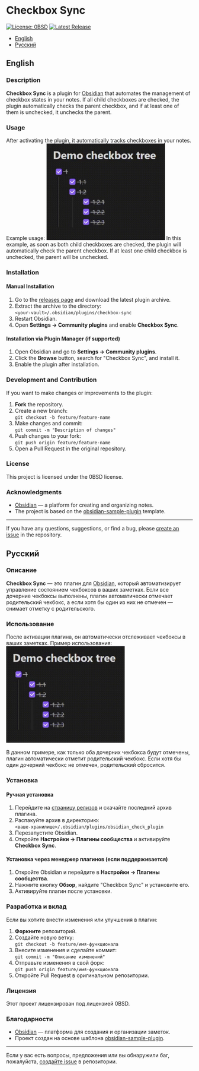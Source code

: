 
# Checkbox Sync

[![License: 0BSD](https://img.shields.io/badge/License-0BSD-blue.svg)](LICENSE)
[![Latest Release](https://img.shields.io/github/v/release/groldsf/obsidian_check_plugin)](https://github.com/groldsf/obsidian_check_plugin/releases)

- [English](#english)
- [Русский](#русский)

## English

### Description

**Checkbox Sync** is a plugin for [Obsidian](https://obsidian.md/) that automates the management of checkbox states in your notes. If all child checkboxes are checked, the plugin automatically checks the parent checkbox, and if at least one of them is unchecked, it unchecks the parent.

### Usage

After activating the plugin, it automatically tracks checkboxes in your notes. Example usage:
![](https://raw.githubusercontent.com/groldsf/obsidian_check_plugin/refs/heads/master/img/showcase.gif)
In this example, as soon as both child checkboxes are checked, the plugin will automatically check the parent checkbox. If at least one child checkbox is unchecked, the parent will be unchecked.
### Installation

#### Manual Installation

1. Go to the [releases page](https://github.com/groldsf/obsidian_check_plugin/releases) and download the latest plugin archive.
2. Extract the archive to the directory:  
   `<your-vault>/.obsidian/plugins/checkbox-sync`
3. Restart Obsidian.
4. Open **Settings → Community plugins** and enable **Checkbox Sync**.

#### Installation via Plugin Manager (if supported)

1. Open Obsidian and go to **Settings → Community plugins**.
2. Click the **Browse** button, search for "Checkbox Sync", and install it.
3. Enable the plugin after installation.

### Development and Contribution

If you want to make changes or improvements to the plugin:

1. **Fork** the repository.
2. Create a new branch:  
   `git checkout -b feature/feature-name`
3. Make changes and commit:  
   `git commit -m "Description of changes"`
4. Push changes to your fork:  
   `git push origin feature/feature-name`
5. Open a Pull Request in the original repository.

### License

This project is licensed under the 0BSD license.

### Acknowledgments

- [Obsidian](https://obsidian.md/) — a platform for creating and organizing notes.
- The project is based on the [obsidian-sample-plugin](https://github.com/obsidianmd/obsidian-sample-plugin) template.

---

If you have any questions, suggestions, or find a bug, please [create an issue](https://github.com/groldsf/obsidian_check_plugin/issues) in the repository.

## Русский

### Описание

**Checkbox Sync** — это плагин для [Obsidian](https://obsidian.md/), который автоматизирует управление состоянием чекбоксов в ваших заметках. Если все дочерние чекбоксы выполнены, плагин автоматически отмечает родительский чекбокс, а если хотя бы один из них не отмечен — снимает отметку с родительского.
### Использование

После активации плагина, он автоматически отслеживает чекбоксы в ваших заметках. Пример использования:
![](https://raw.githubusercontent.com/groldsf/obsidian_check_plugin/refs/heads/master/img/showcase.gif)

В данном примере, как только оба дочерних чекбокса будут отмечены, плагин автоматически отметит родительский чекбокс. Если хотя бы один дочерний чекбокс не отмечен, родительский сбросится.
### Установка

#### Ручная установка

1. Перейдите на [страницу релизов](https://github.com/groldsf/obsidian_check_plugin/releases) и скачайте последний архив плагина.
2. Распакуйте архив в директорию:  
   `<ваше-хранилище>/.obsidian/plugins/obsidian_check_plugin`
3. Перезапустите Obsidian.
4. Откройте **Настройки → Плагины сообщества** и активируйте **Checkbox Sync**.

#### Установка через менеджер плагинов (если поддерживается)

1. Откройте Obsidian и перейдите в **Настройки → Плагины сообщества**.
2. Нажмите кнопку **Обзор**, найдите "Checkbox Sync" и установите его.
3. Активируйте плагин после установки.

### Разработка и вклад

Если вы хотите внести изменения или улучшения в плагин:

1. **Форкните** репозиторий.
2. Создайте новую ветку:  
   `git checkout -b feature/имя-функционала`
3. Внесите изменения и сделайте коммит:  
   `git commit -m "Описание изменений"`
4. Отправьте изменения в свой форк:  
   `git push origin feature/имя-функционала`
5. Откройте Pull Request в оригинальном репозитории.

### Лицензия

Этот проект лицензирован под лицензией 0BSD.

### Благодарности

- [Obsidian](https://obsidian.md/) — платформа для создания и организации заметок.
- Проект создан на основе шаблона [obsidian-sample-plugin](https://github.com/obsidianmd/obsidian-sample-plugin).

---

Если у вас есть вопросы, предложения или вы обнаружили баг, пожалуйста, [создайте issue](https://github.com/groldsf/obsidian_check_plugin/issues) в репозитории.